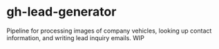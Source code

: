 # gh-lead-generator

Pipeline for processing images of company vehicles, looking up contact information, and writing lead inquiry emails. WIP
